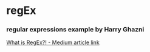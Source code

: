 #  regEx
### regular expressions example by Harry Ghazni

[What is RegEx?! - Medium article link](https://medium.com/@hghazni/wtf-is-regex-really-4dd563ee5ce0)
